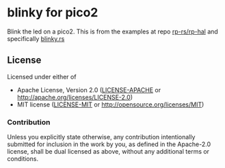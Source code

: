 # blinky for pico2

Blink the led on a pico2. This is from the examples at repo [rp-rs/rp-hal](https://github.com/rp-rs/rp-hal)
and specifically [blinky.rs](https://github.com/rp-rs/rp-hal/blob/b41c5a7e56c4d31e16dc3ff43a802bb007d1e0bb/rp235x-hal-examples/src/bin/blinky.rs)

## License

Licensed under either of

- Apache License, Version 2.0 ([LICENSE-APACHE](LICENSE-APACHE) or http://apache.org/licenses/LICENSE-2.0)
- MIT license ([LICENSE-MIT](LICENSE-MIT) or http://opensource.org/licenses/MIT)

### Contribution

Unless you explicitly state otherwise, any contribution intentionally submitted
for inclusion in the work by you, as defined in the Apache-2.0 license, shall
be dual licensed as above, without any additional terms or conditions.

